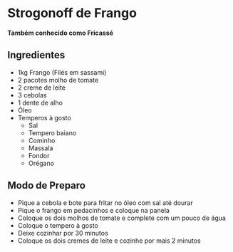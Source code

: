 # Strogonoff de Frango

**Também conhecido como Fricassé**



## Ingredientes

- 1kg Frango (Filés em sassami)
- 2 pacotes molho de tomate
- 2 creme de leite
- 3 cebolas
- 1 dente de alho
- Óleo
- Temperos à gosto
  - Sal
  - Tempero baiano
  - Cominho
  - Massala
  - Fondor
  - Orégano 



## Modo de Preparo

- Pique a cebola e bote para fritar no óleo com sal até dourar
- Pique o frango em pedacinhos e coloque na panela
- Coloque os dois molhos de tomate e complete com um pouco de água
- Coloque o tempero à gosto
- Deixe cozinhar por 30 minutos
- Coloque os dois cremes de leite e cozinhe por mais 2 minutos



